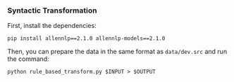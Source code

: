 ### Syntactic Transformation

First, install the dependencies:
```
pip install allennlp==2.1.0 allennlp-models==2.1.0
```

Then, you can prepare the data in the same format as `data/dev.src` and run the command:

```
python rule_based_transform.py $INPUT > $OUTPUT
```
